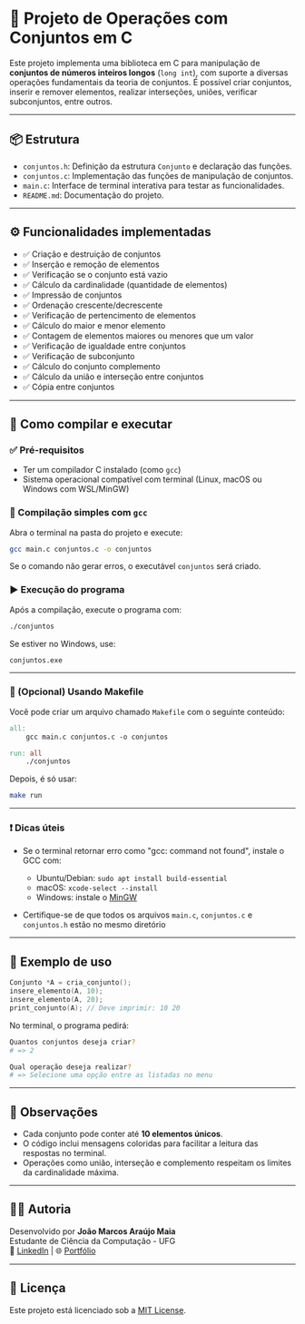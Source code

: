 # 🔢 Projeto de Operações com Conjuntos em C

Este projeto implementa uma biblioteca em C para manipulação de **conjuntos de números inteiros longos** (`long int`), com suporte a diversas operações fundamentais da teoria de conjuntos. É possível criar conjuntos, inserir e remover elementos, realizar interseções, uniões, verificar subconjuntos, entre outros.

---

## 📦 Estrutura

- `conjuntos.h`: Definição da estrutura `Conjunto` e declaração das funções.
- `conjuntos.c`: Implementação das funções de manipulação de conjuntos.
- `main.c`: Interface de terminal interativa para testar as funcionalidades.
- `README.md`: Documentação do projeto.

---

## ⚙️ Funcionalidades implementadas

- ✅ Criação e destruição de conjuntos
- ✅ Inserção e remoção de elementos
- ✅ Verificação se o conjunto está vazio
- ✅ Cálculo da cardinalidade (quantidade de elementos)
- ✅ Impressão de conjuntos
- ✅ Ordenação crescente/decrescente
- ✅ Verificação de pertencimento de elementos
- ✅ Cálculo do maior e menor elemento
- ✅ Contagem de elementos maiores ou menores que um valor
- ✅ Verificação de igualdade entre conjuntos
- ✅ Verificação de subconjunto
- ✅ Cálculo do conjunto complemento
- ✅ Cálculo da união e interseção entre conjuntos
- ✅ Cópia entre conjuntos

---

## 🚀 Como compilar e executar

### ✅ Pré-requisitos

- Ter um compilador C instalado (como `gcc`)
- Sistema operacional compatível com terminal (Linux, macOS ou Windows com WSL/MinGW)

### 🧪 Compilação simples com `gcc`

Abra o terminal na pasta do projeto e execute:

```bash
gcc main.c conjuntos.c -o conjuntos
```

Se o comando não gerar erros, o executável `conjuntos` será criado.

### ▶️ Execução do programa

Após a compilação, execute o programa com:

```bash
./conjuntos
```

Se estiver no Windows, use:

```bash
conjuntos.exe
```

---

### 🔁 (Opcional) Usando Makefile

Você pode criar um arquivo chamado `Makefile` com o seguinte conteúdo:

```makefile
all:
	gcc main.c conjuntos.c -o conjuntos

run: all
	./conjuntos
```

Depois, é só usar:

```bash
make run
```

---

### ❗ Dicas úteis

- Se o terminal retornar erro como "gcc: command not found", instale o GCC com:
  - Ubuntu/Debian: `sudo apt install build-essential`
  - macOS: `xcode-select --install`
  - Windows: instale o [MinGW](http://www.mingw.org/)

- Certifique-se de que todos os arquivos `main.c`, `conjuntos.c` e `conjuntos.h` estão no mesmo diretório

---

## 🧪 Exemplo de uso

```c
Conjunto *A = cria_conjunto();
insere_elemento(A, 10);
insere_elemento(A, 20);
print_conjunto(A); // Deve imprimir: 10 20
```

No terminal, o programa pedirá:

```bash
Quantos conjuntos deseja criar?
# => 2

Qual operação deseja realizar?
# => Selecione uma opção entre as listadas no menu
```

---

## 📌 Observações

- Cada conjunto pode conter até **10 elementos únicos**.
- O código inclui mensagens coloridas para facilitar a leitura das respostas no terminal.
- Operações como união, interseção e complemento respeitam os limites da cardinalidade máxima.

---

## 👩‍💻 Autoria

Desenvolvido por **João Marcos Araújo Maia**  
Estudante de Ciência da Computação - UFG  
🔗 [LinkedIn](https://www.linkedin.com/in/joaomarcosmaia) | 🌐 [Portfólio](https://joaomarcos.dev.br)

---

## 📄 Licença

Este projeto está licenciado sob a [MIT License](https://opensource.org/licenses/MIT).
